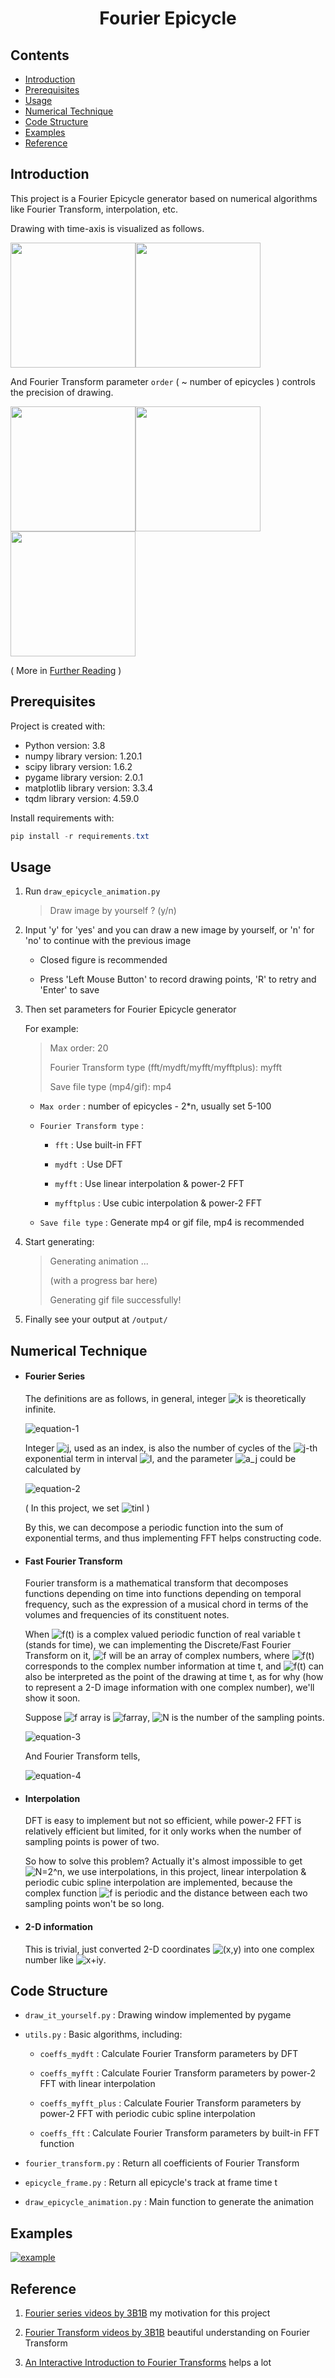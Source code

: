 <h1 align = "center">Fourier Epicycle</h1>



## Contents

* [Introduction](#introduction)
* [Prerequisites](#prerequisites)
* [Usage](#usage)
* [Numerical Technique](#numerical-technique)
* [Code Structure](#code-structure)
* [Examples](#examples)
* [Reference](#reference)



## Introduction

This project is a Fourier Epicycle generator based on numerical algorithms like Fourier Transform, interpolation, etc.

Drawing with time-axis is visualized as follows.

<img src="https://github.com/Tequila-Sunrise/Image-Hosting/blob/main/Fourier-Epicycle/intro-1.jpg" width="200"><img src="https://github.com/Tequila-Sunrise/Image-Hosting/blob/main/Fourier-Epicycle/intro-2.jpg" width="200">

And Fourier Transform parameter `order` ( ~ number of epicycles ) controls the precision of drawing.

<img src="https://github.com/Tequila-Sunrise/Image-Hosting/blob/main/Fourier-Epicycle/intro-3.jpg" width="200"><img src="https://github.com/Tequila-Sunrise/Image-Hosting/blob/main/Fourier-Epicycle/intro-4.jpg" width="200"><img src="https://github.com/Tequila-Sunrise/Image-Hosting/blob/main/Fourier-Epicycle/intro-5.jpg" width="200">

( More in [Further Reading](#further-reading) )



## Prerequisites

Project is created with:

* Python version: 3.8
* numpy library version: 1.20.1
* scipy library version: 1.6.2
* pygame library version: 2.0.1
* matplotlib library version: 3.3.4
* tqdm library version: 4.59.0

Install requirements with:

```powershell
pip install -r requirements.txt
```



## Usage

1. Run `draw_epicycle_animation.py`

   > Draw image by yourself ? (y/n) 

2. Input 'y' for 'yes' and you can draw a new image by yourself, or 'n' for 'no' to continue with the previous image

   * Closed figure is recommended

   * Press 'Left Mouse Button' to record drawing points, 'R' to retry and 'Enter' to save

3. Then set parameters for Fourier Epicycle generator

   For example:

   > Max order: 20
   >
   > Fourier Transform type (fft/mydft/myfft/myfftplus): myfft
   >
   > Save file type (mp4/gif): mp4

   * `Max order` <integer n>: number of epicycles - 2*n, usually set 5-100

   * `Fourier Transform type` <string>:

     * `fft` : Use built-in FFT
   
     * `mydft `: Use DFT
   
     * `myfft` : Use linear interpolation & power-2 FFT
   
     * `myfftplus` : Use cubic interpolation & power-2 FFT

   * `Save file type` <string>: Generate mp4 or gif file, mp4 is recommended

4. Start generating:

   > Generating animation ...
   >
   > (with a progress bar here)
   >
   > Generating gif file successfully!

5. Finally see your output at `/output/`



## Numerical Technique

* #### Fourier Series

  The definitions are as follows, in general, integer ![k](https://github.com/Tequila-Sunrise/Image-Hosting/blob/main/Fourier-Epicycle/k.png) is theoretically infinite.
  
  ![equation-1](https://github.com/Tequila-Sunrise/Image-Hosting/blob/main/Fourier-Epicycle/equation-1.png)
  
  Integer ![j](https://github.com/Tequila-Sunrise/Image-Hosting/blob/main/Fourier-Epicycle/j.png), used as an index, is also the number of cycles of the ![j](https://github.com/Tequila-Sunrise/Image-Hosting/blob/main/Fourier-Epicycle/j.png)-th exponential term in interval ![I](https://github.com/Tequila-Sunrise/Image-Hosting/blob/main/Fourier-Epicycle/I.png), and the parameter ![a_j](https://github.com/Tequila-Sunrise/Image-Hosting/blob/main/Fourier-Epicycle/a_j.png) could be calculated by
  
  ![equation-2](https://github.com/Tequila-Sunrise/Image-Hosting/blob/main/Fourier-Epicycle/equation-2.png)
  
  ( In this project, we set  ![tinI](https://github.com/Tequila-Sunrise/Image-Hosting/blob/main/Fourier-Epicycle/tinI.png) )

  By this, we can decompose a periodic function into the sum of exponential terms, and thus implementing FFT helps constructing code.

  

* #### Fast Fourier Transform

  Fourier transform is a mathematical transform that decomposes functions depending on time into functions depending on temporal frequency, such as the expression of a musical chord in terms of the volumes and frequencies of its constituent notes.

  When ![f(t)](https://github.com/Tequila-Sunrise/Image-Hosting/blob/main/Fourier-Epicycle/f(t).png) is a complex valued periodic function of real variable t (stands for time), we can implementing the Discrete/Fast Fourier Transform on it, ![f](https://github.com/Tequila-Sunrise/Image-Hosting/blob/main/Fourier-Epicycle/f.png) will be an array of complex numbers, where ![f(t)](https://github.com/Tequila-Sunrise/Image-Hosting/blob/main/Fourier-Epicycle/f(t).png) corresponds to the complex number information at time t, and ![f(t)](https://github.com/Tequila-Sunrise/Image-Hosting/blob/main/Fourier-Epicycle/f(t).png) can also be interpreted as the point of the drawing at time t, as for why (how to represent a 2-D image information with one complex number), we'll show it soon.

  Suppose ![f](https://github.com/Tequila-Sunrise/Image-Hosting/blob/main/Fourier-Epicycle/f.png) array is ![farray](https://github.com/Tequila-Sunrise/Image-Hosting/blob/main/Fourier-Epicycle/farray.png), ![N](https://github.com/Tequila-Sunrise/Image-Hosting/blob/main/Fourier-Epicycle/N.png) is the number of the sampling points.
  
  ![equation-3](https://github.com/Tequila-Sunrise/Image-Hosting/blob/main/Fourier-Epicycle/equation-3.png)
  
  And Fourier Transform tells,
  
  ![equation-4](https://github.com/Tequila-Sunrise/Image-Hosting/blob/main/Fourier-Epicycle/equation-4.png)
  
  
* #### Interpolation

  DFT is easy to implement but not so efficient, while power-2 FFT is relatively efficient but limited, for it only works when the number of sampling points is power of two.

  So how to solve this problem? Actually it's almost impossible to get ![N=2^n](https://github.com/Tequila-Sunrise/Image-Hosting/blob/main/Fourier-Epicycle/N=2^n.png), we use interpolations, in this project, linear interpolation & periodic cubic spline interpolation are implemented, because the complex function ![f](https://github.com/Tequila-Sunrise/Image-Hosting/blob/main/Fourier-Epicycle/f.png) is periodic and the distance between each two sampling points won't be so long.

  

* #### 2-D information

  This is trivial, just converted 2-D coordinates ![(x,y)](https://github.com/Tequila-Sunrise/Image-Hosting/blob/main/Fourier-Epicycle/(x,y).png) into one complex number like ![x+iy](https://github.com/Tequila-Sunrise/Image-Hosting/blob/main/Fourier-Epicycle/x+iy.png).



## Code Structure

* `draw_it_yourself.py` : Drawing window implemented by pygame

* `utils.py` : Basic algorithms, including:

  * `coeffs_mydft` : Calculate Fourier Transform parameters by DFT

  * `coeffs_myfft` : Calculate Fourier Transform parameters by power-2 FFT with linear interpolation

  * `coeffs_myfft_plus` : Calculate Fourier Transform parameters by power-2 FFT with periodic cubic spline interpolation

  * `coeffs_fft` : Calculate Fourier Transform parameters by built-in FFT function

* `fourier_transform.py` : Return all coefficients of Fourier Transform

* `epicycle_frame.py` : Return all epicycle's track at frame time t

* `draw_epicycle_animation.py` : Main function to generate the animation



## Examples

[![example](https://github.com/Tequila-Sunrise/Fourier-Epicycle/blob/main/example/bird/fourier-epicycle.gif)](https://github.com/Tequila-Sunrise/Fourier-Epicycle/blob/main/example/bird/fourier-epicycle.mp4)



## Reference

1. [Fourier series videos by 3B1B](https://www.youtube.com/watch?v=r6sGWTCMz2k) my motivation for this project

2. [Fourier Transform videos by 3B1B](https://www.youtube.com/watch?v=spUNpyF58BY) beautiful understanding on Fourier Transform

3. [An Interactive Introduction to Fourier Transforms](https://www.jezzamon.com/fourier/index.html) helps a lot


